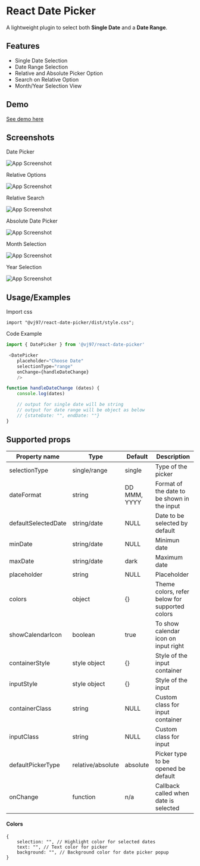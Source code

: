 
# React Date Picker

A lightweight plugin to select both **Single Date** and a **Date Range**.




## Features

- Single Date Selection
- Date Range Selection
- Relative and Absolute Picker Option
- Search on Relative Option 
- Month/Year Selection View


## Demo

[See demo here](https://vijaykumawat897.github.io/datepicker-demo/)


## Screenshots

Date Picker

![App Screenshot](https://raw.githubusercontent.com/vijaykumawat897/react-date-picker/main/screenshots/Screenshot%202024-05-14%20013002.png)


Relative Options

![App Screenshot](https://raw.githubusercontent.com/vijaykumawat897/react-date-picker/main/screenshots/Screenshot%202024-05-14%20013101.png)

Relative Search 

![App Screenshot](https://raw.githubusercontent.com/vijaykumawat897/react-date-picker/main/screenshots/Screenshot%202024-05-14%20013113.png)

Absolute Date Picker

![App Screenshot](https://raw.githubusercontent.com/vijaykumawat897/react-date-picker/main/screenshots/Screenshot%202024-05-14%20013025.png)

Month Selection

![App Screenshot](https://raw.githubusercontent.com/vijaykumawat897/react-date-picker/main/screenshots/Screenshot%202024-05-14%20013039.png)

Year Selection

![App Screenshot](https://raw.githubusercontent.com/vijaykumawat897/react-date-picker/main/screenshots/Screenshot%202024-05-14%20013046.png)



## Usage/Examples

Import css
```
import "@vj97/react-date-picker/dist/style.css";
```

Code Example
```javascript
import { DatePicker } from '@vj97/react-date-picker'

 <DatePicker 
    placeholder="Choose Date"
    selectionType="range"
    onChange={handleDateChange}
    />

function handleDateChange (dates) {
    console.log(dates)

    // output for single date will be string
    // output for date range will be object as below 
    // {stateDate: "", endDate: ""}
}
```




## Supported props

| Property name      | Type                      | Default              | Description                                                                                                                                                              |
| ------------------ | ------------------------- | -------------------- | ------------------------------------------------------------------------------------------------------------------------------------------------------------------------ |
| selectionType           | single/range  | single                  | Type of the picker
| dateFormat           | string | DD MMM, YYYY                 | Format of the date to be shown in the input                                                                                                                                                         |
| defaultSelectedDate      | string/date                    | NULL                  | Date to be selected by default                
| minDate      | string/date                    | NULL                  | Minimun date                                                                                                                                  |
| maxDate   | string/date                    | dark                  | Maximum date                                                                                                                                   |
| placeholder   | string                    | NULL               | Placeholder                                                                                                                                       |
| colors   | object                    | {}                 | Theme colors, refer below for supported colors                                                                                                                                  |
| showCalendarIcon            | boolean | true                  | To show calendar icon on input right                                                                                                                                                       |
| containerStyle          | style object                  | {}                  | Style of the input container              |
| inputStyle             | style object                   | {}                | Style of the input                                                                                                                 |
| containerClass             | string                   | NULL                | Custom class for input container                                                                                                                                 |
| inputClass               | string                   | NULL                | Custom class for input                                                                                                                                            |
| defaultPickerType        | relative/absolute                   | absolute                 | Picker type to be opened be default                                                                                                                                      |
| onChange              | function                   | n/a                 |                                                        Callback called when date is selected                                                                               |



#### Colors

```
{
    selection: "", // Highlight color for selected dates
    text: "", // Text color for picker 
    background: "", // Background color for date picker popup
}
```